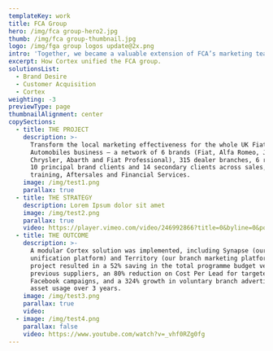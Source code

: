 ```yaml
---
templateKey: work
title: FCA Group
hero: /img/fca group-hero2.jpg
thumb: /img/fca group-thumbnail.jpg
logo: /img/fga group logos update@2x.png
intro: 'Together, we became a valuable extension of FCA’s marketing team.'
excerpt: How Cortex unified the FCA group.
solutionsList:
  - Brand Desire
  - Customer Acquisition
  - Cortex
weighting: -3
previewType: page
thumbnailAlignment: center
copySections:
  - title: THE PROJECT
    description: >-
      Transform the local marketing effectiveness for the whole UK Fiat Chrysler
      Automobiles business – a network of 6 brands (Fiat, Alfa Romeo, Jeep,
      Chrysler, Abarth and Fiat Professional), 315 dealer branches, 6 regions,
      10 principal brand clients and 14 secondary clients across sales, product,
      training, Aftersales and Financial Services.
    image: /img/test1.png
    parallax: true
  - title: THE STRATEGY
    description: Lorem Ipsum dolor sit amet
    image: /img/test2.png
    parallax: true
    video: https://player.vimeo.com/video/246992866?title=0&byline=0&portrait=0
  - title: THE OUTCOME
    description: >-
      A modular Cortex solution was implemented, including Synapse (our data
      unification platform) and Territory (our branch marketing platform). The
      project resulted in a 52% saving in the total programme budget versus
      previous suppliers, an 80% reduction on Cost Per Lead for targeted
      Facebook campaigns, and a 324% growth in voluntary branch advertising
      asset usage over 3 years.
    image: /img/test3.png
    parallax: true
    video: 
  - image: /img/test4.png
    parallax: false
    video: https://www.youtube.com/watch?v=_vhf0RZg0fg
---
```

